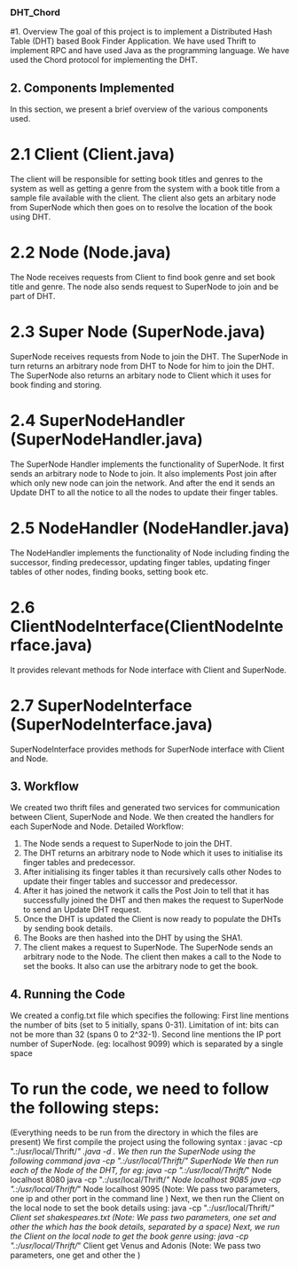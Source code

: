 ### DHT_Chord
#1. Overview
The goal of this project is to implement a Distributed Hash Table (DHT) based Book Finder Application. We have used Thrift to implement RPC and have used Java as the programming language. We have used the Chord protocol for implementing the DHT. 

## 2. Components Implemented
In this section, we present a brief overview of the various components used. 
# 2.1 Client (Client.java)
The client will be responsible for setting book titles and genres to the system as well as getting a genre from the system with a book title from a sample file available with the client. The client also gets an arbitary node from SuperNode which then goes on to resolve the location of the book using DHT.
# 2.2 Node (Node.java)
The Node receives requests from Client to find book genre and set book title and genre. The node also sends request to SuperNode to join and be part of DHT.
# 2.3 Super Node (SuperNode.java)
SuperNode receives requests from Node to join the DHT. The SuperNode in turn returns an arbitrary node from DHT to Node for him to join the DHT. The SuperNode also returns an arbitary node to Client which it uses for book finding and storing.  
# 2.4 SuperNodeHandler (SuperNodeHandler.java)
The SuperNode Handler implements the functionality of SuperNode. It first sends an arbitrary node to Node to join. It also implements Post join after which only new node can join the network. And after the end it sends an Update DHT to all the notice to all the nodes to update their finger tables.
# 2.5 NodeHandler (NodeHandler.java)
The NodeHandler implements the functionality of Node including finding the successor, finding predecessor, updating finger tables, updating finger tables of other nodes, finding books, setting book etc.
# 2.6 ClientNodeInterface(ClientNodeInterface.java)
It provides relevant methods for Node interface with Client and SuperNode.
# 2.7 SuperNodeInterface (SuperNodeInterface.java)
SuperNodeInterface provides methods for SuperNode interface with Client and Node. 

## 3. Workflow
We created two thrift files and generated two services for communication between Client, SuperNode and Node. We then created the handlers for each SuperNode and Node. 
Detailed Workflow:
1. The Node sends a request to SuperNode to join the DHT.
2. The DHT returns an arbitrary node to Node which it uses to initialise its finger tables and predecessor.
3. After initialising its finger tables it than recursively calls other Nodes to update their finger tables and successor and predecessor.
4. After it has joined the network it calls the Post Join to tell that it has successfully joined the DHT and then makes the request to SuperNode to send an Update DHT request.
5. Once the DHT is updated the Client is now ready to populate the DHTs by sending book details.
6. The Books are then hashed into the DHT by using the SHA1.
7. The client makes a request to SuperNode. The SuperNode sends an arbitrary node to the Node. The client then makes a call to the Node to set the books. It also can use the arbitrary node to get the book.

## 4. Running the Code
We created a config.txt file which specifies the following:
First line mentions the number of bits (set to 5 initially, spans 0-31). Limitation of int: bits can not be more than 32 (spans 0 to 2^32-1). Second line mentions the IP port number of SuperNode. (eg: localhost 9099) which is separated by a single space

# To run the code, we need to follow the following steps:
(Everything needs to be run from the directory in which the files are present)
We first compile the project using the following syntax :
javac -cp ".:/usr/local/Thrift/*" *.java -d .
We then run the SuperNode using the following command
java -cp ".:/usr/local/Thrift/*" SuperNode
We then run each of the Node of the DHT, for eg:
java -cp ".:/usr/local/Thrift/*" Node localhost 8080
java -cp ".:/usr/local/Thrift/*" Node localhost 9085
java -cp ".:/usr/local/Thrift/*" Node localhost 9095
(Note: We pass two parameters, one ip and other port in the command line )
Next, we then run the Client on the local node to set the book details using:
java -cp ".:/usr/local/Thrift/*" Client set shakespeares.txt
(Note: We pass two parameters, one set and other the <fileName> which has the book details, separated by a space)
Next, we run the Client on the local node to get the book genre using:
java -cp ".:/usr/local/Thrift/*" Client get Venus and Adonis
(Note: We pass two parameters, one get and other the <bookName>)
